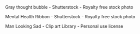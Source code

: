 Gray thought bubble - Shutterstock - Royalty free stock photo

Mental Health Ribbon - Shutterstock - Royalty free stock photo

Man Looking Sad - Clip art Library - Personal use license

